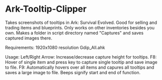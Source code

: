 # Ark-Tooltip-Clipper
Takes screenshots of tooltips in Ark: Survival Evolved. Good for selling and trading items and blueprints.
Only works on other inventories besides you own. Makes a folder in script directory named "Captures" and saves captured images there. 

Requirements:
1920x1080 resolution
Gdip_All.ahk


Usage:
Left/Right Arrow: Increase/decrease capture height for tooltips.
F8: Hover of single item and press key to capture single tooltip and save image to file.
F9: Automatically hovers over all items and capures all tooltips and saves a large image to file. Beeps signify start and end of function.
